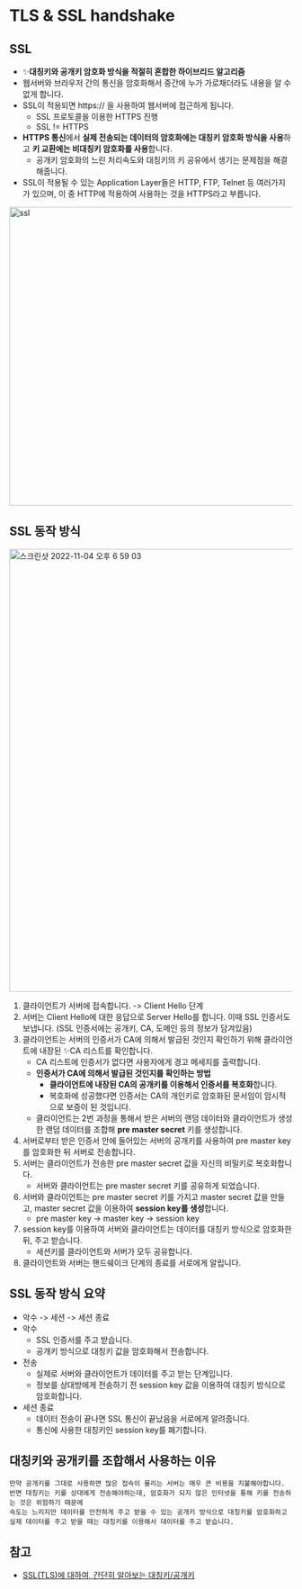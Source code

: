 # TLS & SSL handshake
## SSL
- ✨**대칭키와 공개키 암호화 방식을 적절히 혼합한 하이브리드 알고리즘**
- 웹서버와 브라우저 간의 통신을 암호화해서 중간에 누가 가로채더라도 내용을 알 수 없게 합니다.
- SSL이 적용되면 https:// 을 사용하여 웹서버에 접근하게 됩니다. 
	- SSL 프로토콜을 이용한 HTTPS 진행 
	- SSL != HTTPS
- **HTTPS 통신**에서 **실제 전송되는 데이터의 암호화에는 대칭키 암호화 방식을 사용**하고 **키 교환에는 비대칭키 암호화를 사용**합니다. 
	- 공개키 암호화의 느린 처리속도와 대칭키의 키 공유에서 생기는 문제점을 해결해줍니다. 
- SSL이 적용될 수 있는 Application Layer들은 HTTP, FTP, Telnet 등 여러가지가 있으며, 이 중 HTTP에 적용하여 사용하는 것을 HTTPS라고 부릅니다. 
<img width="531" alt="ssl" src="https://user-images.githubusercontent.com/31344894/199953359-7e872ede-6a91-4c00-80ca-721a6abf8d87.png">

## SSL 동작 방식
<img width="787" alt="스크린샷 2022-11-04 오후 6 59 03" src="https://user-images.githubusercontent.com/31344894/199953271-0a6a0ef6-d26e-4694-b131-13aa7647a133.png">

1. 클라이언트가 서버에 접속합니다. -> Client Hello 단계
2. 서버는 Client Hello에 대한 응답으로 Server Hello를 합니다. 이때 SSL 인증서도 보냅니다. (SSL 인증서에는 공개키, CA, 도메인 등의 정보가 담겨있음)
3. 클라이언트는 서버의 인증서가 CA에 의해서 발급된 것인지 확인하기 위해 클라이언트에 내장된 ✨CA 리스트를 확인합니다.
	- CA 리스트에 인증서가 없다면 사용자에게 경고 메세지를 출력합니다.
	- **인증서가 CA에 의해서 발급된 것인지를 확인하는 방법**
		- **클라이언트에 내장된 CA의 공개키를 이용해서 인증서를 복호화**합니다.
		- 복호화에 성공했다면 인증서는 CA의 개인키로 암호화된 문서임이 암시적으로 보증이 된 것입니다. 
	- 클라이언트는 2번 과정을 통해서 받은 서버의 랜덤 데이터와 클라이언트가 생성한 랜덤 데이터를 조합해 **pre master secret** 키를 생성합니다.
4. 서버로부터 받은 인증서 안에 들어있는 서버의 공개키를 사용하여 pre master key를 암호화한 뒤 서버로 전송합니다. 
5. 서버는 클라이언트가 전송한 pre master secret 값을 자신의 비밀키로 복호화합니다.
	- 서버와 클라이언트는 pre master secret 키를 공유하게 되었습니다. 
6. 서버와 클라이언트는 pre master secret 키를 가지고 master secret 값을 만들고, master secret 값을 이용하여 **session key를 생성**합니다. 
	- pre master key -> master key -> session key 
7.  session key를 이용하여 서버와 클라이언트는 데이터를 대칭키 방식으로 암호화한 뒤, 주고 받습니다. 
	- 세션키를 클라이언트와 서버가 모두 공유합니다.
8. 클라이언트와 서버는 핸드쉐이크 단계의 종료를 서로에게 알립니다. 

## SSL 동작 방식 요약
- 악수 -> 세션 -> 세션 종료
- 악수
	- SSL 인증서를 주고 받습니다. 
	- 공개키 방식으로 대칭키 값을 암호화해서 전송합니다.
- 전송
	- 실제로 서버와 클라이언트가 데이터를 주고 받는 단계입니다.
	- 정보를 상대방에게 전송하기 전 session key 값을 이용하여 대칭키 방식으로 암호화합니다.
- 세션 종료
	- 데이터 전송이 끝나면 SSL 통신이 끝났음을 서로에게 알려줍니다.
	- 통신에 사용한 대칭키인 session key를 폐기합니다. 

## 대칭키와 공개키를 조합해서 사용하는 이유
```
만약 공개키를 그대로 사용하면 많은 접속이 몰리는 서버는 매우 큰 비용을 지불해야합니다.
반면 대칭키는 키를 상대에게 전송해야하는데, 암호화가 되지 않은 인터넷을 통해 키를 전송하는 것은 위험하기 때문에 
속도는 느리지만 데이터를 안전하게 주고 받을 수 있는 공개키 방식으로 대칭키를 암호화하고
실제 데이터를 주고 받을 때는 대칭키를 이용해서 데이터를 주고 받습니다. 
```

## 참고
- [SSL(TLS)에 대하여, 간단히 알아보는 대칭키/공개키](https://proni.tistory.com/entry/SSLTLS%EC%97%90-%EB%8C%80%ED%95%98%EC%97%AC-%EA%B0%84%EB%8B%A8%ED%9E%88-%EC%95%8C%EC%95%84%EB%B3%B4%EB%8A%94-%EB%8C%80%EC%B9%AD%ED%82%A4%EA%B3%B5%EA%B0%9C%ED%82%A4)
